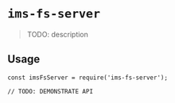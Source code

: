 # `ims-fs-server`

> TODO: description

## Usage

```
const imsFsServer = require('ims-fs-server');

// TODO: DEMONSTRATE API
```

